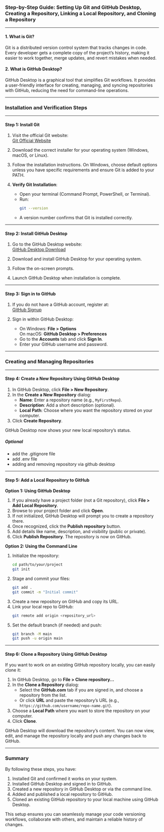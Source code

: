 ### Step-by-Step Guide: Setting Up Git and GitHub Desktop, Creating a Repository, Linking a Local Repository, and Cloning a Repository

---

#### 1. **What is Git?**

Git is a distributed version control system that tracks changes in code. Every developer gets a complete copy of the project’s history, making it easier to work together, merge updates, and revert mistakes when needed.

#### 2. **What is GitHub Desktop?**

GitHub Desktop is a graphical tool that simplifies Git workflows. It provides a user-friendly interface for creating, managing, and syncing repositories with GitHub, reducing the need for command-line operations.

---

### Installation and Verification Steps

---

#### **Step 1: Install Git**

1. Visit the official Git website:  
   [Git Official Website](https://git-scm.com/)
2. Download the correct installer for your operating system (Windows, macOS, or Linux).

3. Follow the installation instructions. On Windows, choose default options unless you have specific requirements and ensure Git is added to your PATH.

4. **Verify Git Installation**:
   - Open your terminal (Command Prompt, PowerShell, or Terminal).
   - Run:
     ```bash
     git --version
     ```
   - A version number confirms that Git is installed correctly.

---

#### **Step 2: Install GitHub Desktop**

1. Go to the GitHub Desktop website:  
   [GitHub Desktop Download](https://desktop.github.com/)

2. Download and install GitHub Desktop for your operating system.

3. Follow the on-screen prompts.

4. Launch GitHub Desktop when installation is complete.

---

#### **Step 3: Sign in to GitHub**

1. If you do not have a GitHub account, register at:  
   [GitHub Signup](https://github.com/)

2. Sign in within GitHub Desktop:
   - On Windows: **File > Options**  
     On macOS: **GitHub Desktop > Preferences**
   - Go to the **Accounts** tab and click **Sign In**.
   - Enter your GitHub username and password.

---

### Creating and Managing Repositories

---

#### **Step 4: Create a New Repository Using GitHub Desktop**

1. In GitHub Desktop, click **File > New Repository**.
2. In the **Create a New Repository** dialog:
   - **Name**: Enter a repository name (e.g., `MyFirstRepo`).
   - **Description**: Add a short description (optional).
   - **Local Path**: Choose where you want the repository stored on your computer.
3. Click **Create Repository**.

GitHub Desktop now shows your new local repository’s status.

##### _Optional_

- add the .gitignore file
- add .env file
- adding and removing repository via github desktop

---

#### **Step 5: Add a Local Repository to GitHub**

**Option 1: Using GitHub Desktop**

1. If you already have a project folder (not a Git repository), click **File > Add Local Repository**.
2. Browse to your project folder and click **Open**.
3. If not initialized, GitHub Desktop will prompt you to create a repository there.
4. Once recognized, click the **Publish repository** button.
5. Add details like name, description, and visibility (public or private).
6. Click **Publish Repository**. The repository is now on GitHub.

**Option 2: Using the Command Line**

1. Initialize the repository:
   ```bash
   cd path/to/your/project
   git init
   ```
2. Stage and commit your files:
   ```bash
   git add .
   git commit -m "Initial commit"
   ```
3. Create a new repository on GitHub and copy its URL.
4. Link your local repo to GitHub:
   ```bash
   git remote add origin <repository_url>
   ```
5. Set the default branch (if needed) and push:
   ```bash
   git branch -M main
   git push -u origin main
   ```

---

#### **Step 6: Clone a Repository Using GitHub Desktop**

If you want to work on an existing GitHub repository locally, you can easily clone it:

1. In GitHub Desktop, go to **File > Clone repository...**
2. In the **Clone a Repository** dialog:
   - Select the **GitHub.com** tab if you are signed in, and choose a repository from the list.
   - Or click **URL** and paste the repository’s URL (e.g., `https://github.com/username/repo-name.git`).
3. Choose a **Local Path** where you want to store the repository on your computer.
4. Click **Clone**.

GitHub Desktop will download the repository’s content. You can now view, edit, and manage the repository locally and push any changes back to GitHub.

---

### Summary

By following these steps, you have:

1. Installed Git and confirmed it works on your system.
2. Installed GitHub Desktop and signed in to GitHub.
3. Created a new repository in GitHub Desktop or via the command line.
4. Added and published a local repository to GitHub.
5. Cloned an existing GitHub repository to your local machine using GitHub Desktop.

This setup ensures you can seamlessly manage your code versioning workflows, collaborate with others, and maintain a reliable history of changes.
